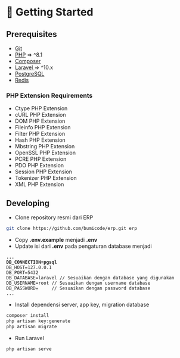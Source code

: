 # 📍 Getting Started

## Prerequisites

* [Git](https://git-scm.com/)
* [PHP](https://php.net/) => ^8.1
* [Composer](https://getcomposer.org/)
* [Laravel ](https://laravel.com/docs/10.x)=> ^10.x&#x20;
* [PostgreSQL](https://www.postgresql.org/)
* [Redis](https://redis.io/)

### PHP Extension Requirements

* Ctype PHP Extension
* cURL PHP Extension
* DOM PHP Extension
* Fileinfo PHP Extension
* Filter PHP Extension
* Hash PHP Extension
* Mbstring PHP Extension
* OpenSSL PHP Extension
* PCRE PHP Extension
* PDO PHP Extension
* Session PHP Extension
* Tokenizer PHP Extension
* XML PHP Extension

## Developing

* Clone repository resmi dari ERP

```bash
git clone https://github.com/bumicode/erp.git erp
```

* Copy **.env.example** menjadi **.env**
* Update isi dari **.env** pada pengaturan database menjadi

<pre class="language-bash" data-title=".env" data-overflow="wrap"><code class="lang-bash"><strong>...
</strong><strong>DB_CONNECTION=pgsql
</strong>DB_HOST=127.0.0.1 
DB_PORT=5432
DB_DATABASE=laravel // Sesuaikan dengan database yang digunakan
DB_USERNAME=root // Sesuaikan dengan username database
DB_PASSWORD=     // Sesuaikan dengan password database
...
</code></pre>

* Install dependensi server, app key, migration database

```bash
composer install
php artisan key:generate
php artisan migrate
```

* Run Laravel

```
php artisan serve
```
